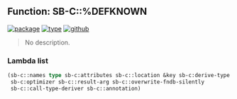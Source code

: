 ## Function: SB-C::%DEFKNOWN
[![package](https://img.shields.io/badge/Package-SB--C-5f9ea0.svg?style=social&colorA=999999)](../) [![type](https://img.shields.io/badge/Type-Function-5f9ea0.svg?style=social&colorA=999999)](../#function) [![github](https://img.shields.io/badge/GitHub-View_the_source-5f9ea0.svg?style=social&colorA=999999&logo=github)](https://github.com/sbcl/sbcl/blob/master/src/compiler/knownfun.lisp/) 

> No description.

### Lambda list
```cl
(sb-c::names type sb-c:attributes sb-c::location &key sb-c:derive-type
 sb-c:optimizer sb-c::result-arg sb-c::overwrite-fndb-silently
 sb-c::call-type-deriver sb-c::annotation)
```
